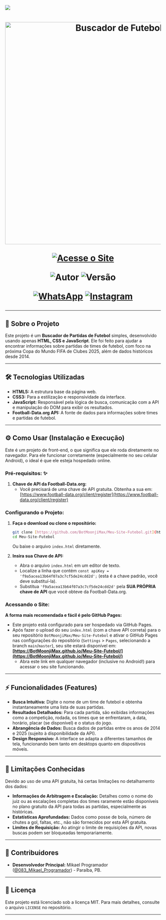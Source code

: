 <img src="https://readme-typing-svg.herokuapp.com/?font=mono&size=30&duration=2500&color=007bff&center=false&vCenter=false&lines=⚽+Buscador+de+Futebol+FIFA+2025;Encontre+partidas+de+times!;Estatísticas+e+mais!">

<h1 align="center">
<p>
<img src="https://via.placeholder.com/720x300/007bff/FFFFFF?text=Buscador+de+Futebol" alt="Buscador de Futebol" width="720">
</p>

<p align="center">
<a href="https://BotMoonjiMax.github.io/Meu-Site-Futebol/"><img title="Acesse o Site" src="https://img.shields.io/badge/Acesse+o+Site-blue?&style=for-the-badge"></a>
</p>

<p align="center">
<img title="Autor" src="https://img.shields.io/badge/Autor-Mikael_Programador-orange.svg?style=for-the-badge&logo=github"></a>
<img title="Versão" src="https://img.shields.io/badge/Versão-1.0.0-orange.svg?style=for-the-badge&logo=github"></a>
</p>

<div align="center">

[![WhatsApp](https://img.shields.io/badge/WhatsApp-25D366?style=for-the-badge&logo=whatsapp&logoColor=white)](https://wa.me/558396265883)
[![Instagram](https://img.shields.io/badge/Instagram-E4405F?style=for-the-badge&logo=instagram&logoColor=white)](https://www.instagram.com/mikaelph83?igsh=b3doMXp2b3VyZmUx)
</div>

---

## 🚀 Sobre o Projeto

Este projeto é um **Buscador de Partidas de Futebol** simples, desenvolvido usando apenas **HTML, CSS e JavaScript**. Ele foi feito para ajudar a encontrar informações sobre partidas de times de futebol, com foco na próxima Copa do Mundo FIFA de Clubes 2025, além de dados históricos desde 2014.

---

## 🛠️ Tecnologias Utilizadas

* **HTML5:** A estrutura base da página web.
* **CSS3:** Para a estilização e responsividade da interface.
* **JavaScript:** Responsável pela lógica de busca, comunicação com a API e manipulação do DOM para exibir os resultados.
* **Football-Data.org API:** A fonte de dados para informações sobre times e partidas de futebol.

---

## ⚙️ Como Usar (Instalação e Execução)

Este é um projeto de front-end, o que significa que ele roda diretamente no navegador. Para ele funcionar corretamente (especialmente no seu celular Android), o ideal é que ele esteja hospedado online.

### Pré-requisitos: ✨

1.  **Chave de API da Football-Data.org:**
    * Você precisará de uma chave de API gratuita. Obtenha a sua em: [https://www.football-data.org/client/register](https://www.football-data.org/client/register)

### Configurando o Projeto:

1.  **Faça o download ou clone o repositório:**
    ```bash
    git clone [https://github.com/BotMoonjiMax/Meu-Site-Futebol.git](https://github.com/BotMoonjiMax/Meu-Site-Futebol.git)
    cd Meu-Site-Futebol
    ```
    Ou baixe o arquivo `index.html` diretamente.

2.  **Insira sua Chave de API:**
    * Abra o arquivo `index.html` em um editor de texto.
    * Localize a linha que contém `const apiKey = 'f9a5acea13b64f07a3c7cf5de24cdd2d';` (esta é a chave padrão, você deve substituí-la).
    * Substitua `'f9a5acea13b64f07a3c7cf5de24cdd2d'` pela **SUA PRÓPRIA chave de API** que você obteve da Football-Data.org.

### Acessando o Site:

**A forma mais recomendada e fácil é pelo GitHub Pages:**

* Este projeto está configurado para ser hospedado via GitHub Pages.
* Após fazer o upload do seu `index.html` (com a chave API correta) para o seu repositório `BotMoonjiMax/Meu-Site-Futebol` e ativar o GitHub Pages nas configurações do repositório (`Settings` > `Pages`, selecionando a branch `main`/`master`), seu site estará disponível em:
    **[https://BotMoonjiMax.github.io/Meu-Site-Futebol/](https://BotMoonjiMax.github.io/Meu-Site-Futebol/)**
    * Abra este link em qualquer navegador (inclusive no Android!) para acessar o seu site funcionando.

---

## ⚡ Funcionalidades (Features)

* **Busca Intuitiva:** Digite o nome de um time de futebol e obtenha instantaneamente uma lista de suas partidas.
* **Resultados Detalhados:** Para cada partida, são exibidas informações como a competição, rodada, os times que se enfrentaram, a data, horário, placar (se disponível) e o status do jogo.
* **Abrangência de Dados:** Busca dados de partidas entre os anos de 2014 e 2025 (sujeito à disponibilidade da API).
* **Design Responsivo:** A interface se adapta a diferentes tamanhos de tela, funcionando bem tanto em desktops quanto em dispositivos móveis.

---

## 🚧 Limitações Conhecidas

Devido ao uso de uma API gratuita, há certas limitações no detalhamento dos dados:

* **Informações de Arbitragem e Escalação:** Detalhes como o nome do juiz ou as escalações completas dos times raramente estão disponíveis no plano gratuito da API para todas as partidas, especialmente as históricas.
* **Estatísticas Aprofundadas:** Dados como posse de bola, número de chutes a gol, faltas, etc., não são fornecidos por esta API gratuita.
* **Limites de Requisição:** Ao atingir o limite de requisições da API, novas buscas podem ser bloqueadas temporariamente.

---

## 🤝 Contribuidores

* **Desenvolvedor Principal:** Mikael Programador ([@083_Mikael_Programador](https://instagram.com/083_Mikael_Programador)) - Paraíba, PB.

---

## 📜 Licença

Este projeto está licenciado sob a licença MIT. Para mais detalhes, consulte o arquivo `LICENSE` no repositório.

---
